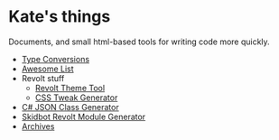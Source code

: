 # Kate's things

Documents, and small html-based tools for writing code more quickly.

- [Type Conversions](Type%20Conversions)
- [Awesome List](Awesome)
- Revolt stuff
  - [Revolt Theme Tool](revolt-theme-tool.html)
  - [CSS Tweak Generator](revolt-css-tweaks.html)
- [C# JSON Class Generator](typegen.html)
- [Skidbot Revolt Module Generator](skidbot-revolt-modulegen.html)
- [Archives](Archives)
